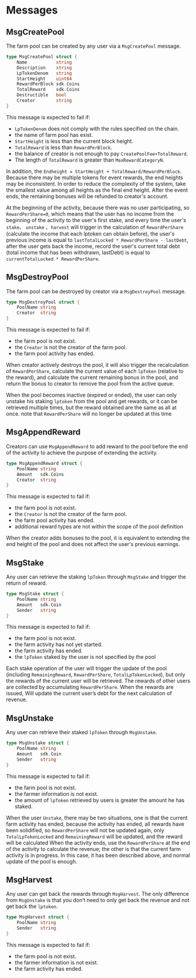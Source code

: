 <!--
order: 2
-->

# Messages

## MsgCreatePool

The farm pool can be created by any user via a `MsgCreatePool` message.

```go
type MsgCreatePool struct {
    Name           string
    Description    string
    LpTokenDenom   string
    StartHeight    uint64
    RewardPerBlock sdk.Coins
    TotalReward    sdk.Coins
    Destructible   bool
    Creator        string
}
```

This message is expected to fail if:

- `LpTokenDenom` does not comply with the rules specified on the chain.
- the name of farm pool has exist.
- `StartHeight` is less than the current block height.
- `TotalReward` is less than `RewardPerBlock`.
- the balance of creator is not enough to pay `CreatePoolFee+TotalReward`.
- The length of `TotalReward` is greater than `MaxRewardCategoryN`.

In addition, the `Endheight = StartHeight + TotalReward/RewardPerBlock`. Because there may be multiple tokens for event rewards, the end heights may be inconsistent. In order to reduce the complexity of the system, take the smallest value among all heights as the final end height. After the event ends, the remaining bonuses will be refunded to creator's account.

At the beginning of the activity, because there was no user participating, so `RewardPerShare=0`, which means that the user has no income from the beginning of the activity to the user's first stake, and every time the user's `stake`、 `unstake` 、`harvest` will trigger
in the calculation of `RewardPerShare` (calculate the income that each lptoken can obtain before), the user's previous income is equal to `lastTotalLocked * RewardPerShare - lastDebt`, after the user gets back the income, record the user's current total debt (total income that has been withdrawn, lastDebt) is equal to `currentTotalLocked * RewardPerShare`.

## MsgDestroyPool

The farm pool can be destroyed by creator via a `MsgDestroyPool` message.

```go
type MsgDestroyPool struct {
    PoolName string
    Creator  string
}
```

This message is expected to fail if:

- the farm pool is not exist.
- the `Creator` is not the creator of the farm pool.
- the farm pool activity has ended.

When creator actively destroys the pool, it will also trigger the recalculation of `RewardPerShare`, calculate the current value of each `lpToken` (relative to the reward), and calculate the current remaining bonus in the pool, and return the bonus to creator to remove the pool from the active queue.

When the pool becomes inactive (expired or ended), the user can only unstake his staking `lptoken` from the pool and get rewards, or it can be retrieved multiple times, but the reward obtained are the same as all at once. note that `RewardPerShare` will no longer be updated at this time

## MsgAppendReward

Creators can use `MsgAppendReward` to add reward to the pool before the end of the activity to achieve the purpose of extending the activity.

```go
type MsgAppendReward struct {
    PoolName string
    Amount   sdk.Coins
    Creator  string
}
```

This message is expected to fail if:

- the farm pool is not exist.
- the `Creator` is not the creator of the farm pool.
- the farm pool activity has ended.
- additional reward types are not within the scope of the pool definition

When the creator adds bonuses to the pool, it is equivalent to extending the end height of the pool and does not affect the user's previous earnings.

## MsgStake

Any user can retrieve the staking `lpToken` through `MsgStake` and trigger the return of reward.

```go
type MsgStake struct {
    PoolName string
    Amount   sdk.Coin
    Sender   string
}
```

This message is expected to fail if:

- the farm pool is not exist.
- the farm activity has not yet started.
- the farm activity has ended.
- the `lpToken` staked by the user is not specified by the pool

Each stake operation of the user will trigger the update of the pool (including `RemainingReward`, `RewardPerShare`, `TotalLpTokenLocked`), but only the rewards of the current user will be retrieved. The rewards of other users are collected by accumulating `RewardPerShare`. When the rewards are issued, Will update the current user’s debt for the next calculation of revenue.

## MsgUnstake

Any user can retrieve their staked `lpToken` through `MsgUnstake`.

```go
type MsgUnstake struct {
    PoolName string
    Amount   sdk.Coin
    Sender   string
}
```

This message is expected to fail if:

- the farm pool is not exist.
- the farmer information is not exist.
- the amount of `lpToken` retrieved by users is greater the amount he has staked.

When the user `Unstake`, there may be two situations, one is that the current farm activity has ended, because the activity has ended, all rewards have been solidified, so `RewardPerShare` will not be updated again, only `TotalLpTokenLocked` and `RemainingReward` will be updated, and the reward will be calculated When the activity ends, use the `RewardPerShare` at the end of the activity to calculate the revenue; the other is that the current farm activity is in progress. In this case, it has been described above, and normal update of the pool is enough.

## MsgHarvest

Any user can get back the rewards through `MsgHarvest`. The only difference from `MsgUnstake` is that you don’t need to only get back the revenue and not get back the `lptoken`.

```go
type MsgHarvest struct {
    PoolName string
    Sender   string
}
```

This message is expected to fail if:

- the farm pool is not exist.
- the farmer information is not exist.
- the farm activity has ended.
